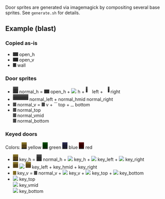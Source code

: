 Door sprites are generated via imagemagick by compositing several base sprites. See `generate.sh` for details.

## Example (blast)

### Copied as-is

- ![](https://github.com/cxong/cdogs-sdl/blob/master/graphics/door/blast/open_h.png) open_h
- ![](https://github.com/cxong/cdogs-sdl/blob/master/graphics/door/blast/open_v.png) open_v
- ![](https://github.com/cxong/cdogs-sdl/blob/master/graphics/door/blast/wall.png) wall

### Door sprites

- ![](https://github.com/cxong/cdogs-sdl/blob/master/graphics/door/blast/normal_h.png) normal_h = ![](https://github.com/cxong/cdogs-sdl/blob/master/graphics/door/blast/open_h.png) open_h + ![](https://github.com/cxong/cdogs-sdl/blob/master/graphics/door/blast/base/h.png) h + ![](https://github.com/cxong/cdogs-sdl/blob/master/graphics/door/blast/base/left.png) left + ![](https://github.com/cxong/cdogs-sdl/blob/master/graphics/door/blast/base/right.png) right
- ![](https://github.com/cxong/cdogs-sdl/blob/master/graphics/door/blast/normal_left.png)![](https://github.com/cxong/cdogs-sdl/blob/master/graphics/door/blast/normal_hmid.png)![](https://github.com/cxong/cdogs-sdl/blob/master/graphics/door/blast/normal_right.png) normal_left + normal_hmid normal_right
- ![](https://github.com/cxong/cdogs-sdl/blob/master/graphics/door/blast/normal_v.png) normal_v = ![](https://github.com/cxong/cdogs-sdl/blob/master/graphics/door/blast/base/v.png) v + ![](https://github.com/cxong/cdogs-sdl/blob/master/graphics/door/blast/base/top.png) top + ![](https://github.com/cxong/cdogs-sdl/blob/master/graphics/door/blast/base/bottom.png) bottom
- ![](https://github.com/cxong/cdogs-sdl/blob/master/graphics/door/blast/normal_top.png) normal_top  
  ![](https://github.com/cxong/cdogs-sdl/blob/master/graphics/door/blast/normal_vmid.png) normal_vmid  
  ![](https://github.com/cxong/cdogs-sdl/blob/master/graphics/door/blast/normal_bottom.png) normal_bottom

### Keyed doors

Colors: ![](https://github.com/cxong/cdogs-sdl/blob/master/graphics/door/blast/yellow_h.png) yellow ![](https://github.com/cxong/cdogs-sdl/blob/master/graphics/door/blast/green_h.png) green ![](https://github.com/cxong/cdogs-sdl/blob/master/graphics/door/blast/blue_h.png) blue ![](https://github.com/cxong/cdogs-sdl/blob/master/graphics/door/blast/red_h.png) red

- ![](https://github.com/cxong/cdogs-sdl/blob/master/graphics/door/blast/yellow_h.png) key_h = ![](https://github.com/cxong/cdogs-sdl/blob/master/graphics/door/blast/normal_h.png) normal_h + ![](https://github.com/cxong/cdogs-sdl/blob/master/graphics/door/blast/base/key/yellow_h.png) key_h + ![](https://github.com/cxong/cdogs-sdl/blob/master/graphics/door/blast/base/key/yellow_left.png) key_left + ![](https://github.com/cxong/cdogs-sdl/blob/master/graphics/door/blast/base/key/yellow_right.png) key_right
- ![](https://github.com/cxong/cdogs-sdl/blob/master/graphics/door/blast/yellow_left.png) ![](https://github.com/cxong/cdogs-sdl/blob/master/graphics/door/blast/yellow_hmid.png) ![](https://github.com/cxong/cdogs-sdl/blob/master/graphics/door/blast/yellow_right.png) key_left + key_hmid + key_right
- ![](https://github.com/cxong/cdogs-sdl/blob/master/graphics/door/blast/yellow_v.png) key_v = ![](https://github.com/cxong/cdogs-sdl/blob/master/graphics/door/blast/normal_v.png) normal_v + ![](https://github.com/cxong/cdogs-sdl/blob/master/graphics/door/blast/base/key/yellow_v.png) key_v + ![](https://github.com/cxong/cdogs-sdl/blob/master/graphics/door/blast/base/key/yellow_top.png) key_top + ![](https://github.com/cxong/cdogs-sdl/blob/master/graphics/door/blast/base/key/yellow_bottom.png) key_bottom
- ![](https://github.com/cxong/cdogs-sdl/blob/master/graphics/door/blast/yellow_top.png) key_top  
  ![](https://github.com/cxong/cdogs-sdl/blob/master/graphics/door/blast/yellow_vmid.png) key_vmid  
  ![](https://github.com/cxong/cdogs-sdl/blob/master/graphics/door/blast/yellow_bottom.png) key_bottom
